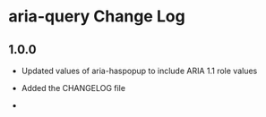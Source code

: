 # aria-query Change Log

## 1.0.0

- Updated values of aria-haspopup to include ARIA 1.1 role values
- Added the CHANGELOG file

- 
